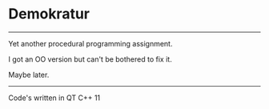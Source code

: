 
# Demokratur

---

Yet another procedural programming assignment.

I got an OO version but can't be bothered to fix it.

Maybe later.

---

Code's written in QT C++ 11

